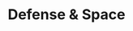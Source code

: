 ---
title: Defense & Space
slug: defense-space
taxonomy:
	tag: industry
content:
    items:
        '@taxonomy.industry': defense-space
    order:
        by: date
        dir: desc
---